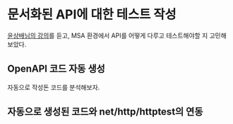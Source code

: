 # 문서화된 API에 대한 테스트 작성

[윤상배님의 강의](https://www.joinc.co.kr/w/blog/gotdd)를 듣고, MSA 환경에서 API를 어떻게 다루고 테스트해야할 지 고민해보았다.

## OpenAPI 코드 자동 생성

자동으로 작성돈 코드를 분석해보자.

## 자동으로 생성된 코드와 net/http/httptest의 연동
